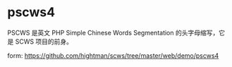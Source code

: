pscws4
======

PSCWS 是英文 PHP Simple Chinese Words Segmentation 的头字母缩写，它是 SCWS 项目的前身。

form: https://github.com/hightman/scws/tree/master/web/demo/pscws4
